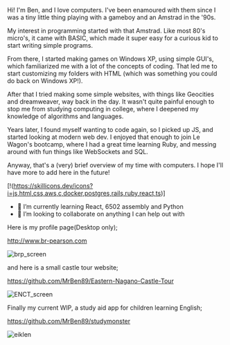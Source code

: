 Hi! I'm Ben, and I love computers. I've been enamoured with them since I was a tiny little thing playing with a gameboy and an Amstrad in the '90s.

My interest in programming started with that Amstrad. Like most 80's micro's, it came with BASIC, which made it super easy for a curious kid to start writing simple programs.

From there, I started making games on Windows XP, using simple GUI's, which familiarized me with a lot of the concepts of coding. That led me to start customizing my folders with HTML (which was something you could do back on Windows XP!).

After that I tried making some simple websites, with things like Geocities and dreamweaver, way back in the day. It wasn't quite painful enough to stop me from studying computing in college, where I deepened my knowledge of algorithms and languages.

Years later, I found myself wanting to code again, so I picked up JS, and started looking at modern web dev. I enjoyed that enough to join Le Wagon's bootcamp, where I had a great time learning Ruby, and messing around with fun things like WebSockets and SQL.

Anyway, that's a (very) brief overview of my time with computers. I hope I'll have more to add here in the future!

[!(https://skillicons.dev/icons?i=js,html,css,aws,c,docker,postgres,rails,ruby,react,ts)]
- 🌱 I’m currently learning React, 6502 assembly and Python
- 💞️ I’m looking to collaborate on anything I can help out with

Here is my profile page(Desktop only); 

http://www.br-pearson.com

![brp_screen](https://user-images.githubusercontent.com/79908678/176362776-e6773a1d-82fa-4454-851c-f9452212aa11.jpg)


and here is a small castle tour website;

https://github.com/MrBen89/Eastern-Nagano-Castle-Tour

![ENCT_screen](https://user-images.githubusercontent.com/79908678/176362852-a9f1e7e4-93ba-437c-aef2-ade4b3d743d1.jpg)


Finally my current WIP, a study aid app for children learning English;

https://github.com/MrBen89/studymonster

![eiklen](https://user-images.githubusercontent.com/79908678/178170450-fd77d379-b179-40af-9f1c-2242290b62f8.png)


<!---
MrBen89/MrBen89 is a ✨ special ✨ repository because its `README.md` (this file) appears on your GitHub profile.
You can click the Preview link to take a look at your changes.
--->
